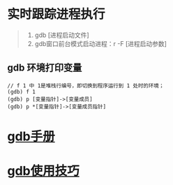 # 实时跟踪进程执行
> 1. gdb [进程启动文件]
> 2. gdb窗口前台模式启动进程：r -F [进程启动参数]
## gdb 环境打印变量
```
// f 1 中 1是堆栈行编号，即切换到程序运行到 1 处时的环境；
(gdb) f 1
(gdb) p [变量指针]->[变量成员]
(gdb) p *[变量指针]->[变量成员指针]
```
# [gdb手册](https://sourceware.org/gdb/onlinedocs/gdb/Threads.html)
# [gdb使用技巧](https://wizardforcel.gitbooks.io/100-gdb-tips/content/print-threads.html)
